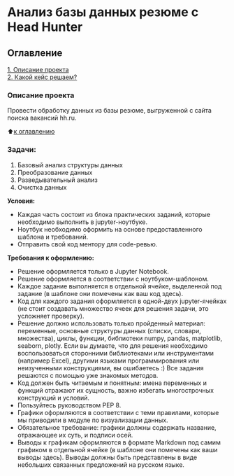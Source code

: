 # Анализ базы данных резюме c Head Hunter

## Оглавление  
[1. Описание проекта](https://github.com/IlyaPolunin/SF_DST78_homework/blob/main/homework_1/README.md#Описание-проекта)  
[2. Какой кейс решаем?](https://github.com/IlyaPolunin/SF_DST78_homework/blob/main/homework_1/README.md#Какой-кейс-решаем)     


### Описание проекта    
Провести обработку данных из базы резюме, выгруженной с сайта поиска вакансий hh.ru.

:arrow_up:[к оглавлению](https://github.com/IlyaPolunin/SF_DST78_homework/blob/main/homework_1/README.md#Оглавление)


### Задачи:   
1. Базовый анализ структуры данных
2. Преобразование данных
3. Разведывательный анализ
4. Очистка данных

**Условия:**  
- Каждая часть состоит из блока практических заданий, которые необходимо выполнить в jupyter-ноутбуке.
- Ноутбук необходимо оформить на основе предоставленного шаблона и требований.
- Отправить свой код ментору для code-ревью. 

**Требования к оформлению:**     
- Решение оформляется только в Jupyter Notebook.
- Решение оформляется в соответствии с ноутбуком-шаблоном.
- Каждое задание выполняется в отдельной ячейке, выделенной под задание (в шаблоне они помечены как ваш код здесь).
- Код для каждого задания оформляется в одной-двух jupyter-ячейках (не стоит создавать множество ячеек для решения задачи, это усложняет проверку).
- Решение должно использовать только пройденный материал: переменные, основные структуры данных (списки, словари, множества), циклы, функции, библиотеки numpy, pandas, matplotlib, seaborn, plotly. Если вы думаете, что для решения необходимо воспользоваться сторонними библиотеками или инструментами (например Excel), другими языками программирования или неизученными конструкциями, вы ошибаетесь :) Все задания решаются с помощью уже знакомых методов.
- Код должен быть читаемым и понятным: имена переменных и функций отражают их сущность, важно избегать многострочных конструкций и условий.
- Пользуйтесь руководством PEP 8.
- Графики оформляются в соответствии с теми правилами, которые мы приводили в модуле по визуализации данных.
- Обязательное требование: графики должны содержать название, отражающее их суть, и подписи осей.
- Выводы к графикам оформляются в формате Markdown под самим графиком в отдельной ячейке (в шаблоне они помечены как ваши выводы здесь). Выводы должны быть представлены в виде небольших связанных предложений на русском языке.
